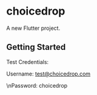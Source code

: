 # choicedrop

A new Flutter project.

## Getting Started

Test Credentials:

Username: test@choicedrop.com

\nPassword: choicedrop

